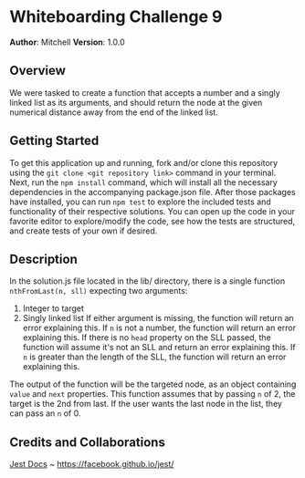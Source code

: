 # Whiteboarding Challenge 9 

**Author**: Mitchell
**Version**: 1.0.0

## Overview
We were tasked to create a function that accepts a number and a singly linked list as its arguments, and should return the node at the given numerical distance away from the end of the linked list.

## Getting Started
To get this application up and running, fork and/or clone this repository using the `git clone <git repository link>` command in your terminal. Next, run the `npm install` command, which will install all the necessary dependencies in the accompanying package.json file. After those packages have installed, you can run `npm test` to explore the included tests and functionality of their respective solutions. You can open up the code in your favorite editor to explore/modify the code, see how the tests are structured, and create tests of your own if desired.

## Description
In the solution.js file located in the lib/ directory, there is a single function `nthFromLast(n, sll)` expecting two arguments: 
1. Integer to target
2. Singly linked list
If either argument is missing, the function will return an error explaining this.
If `n` is not a number, the function will return an error explaining this.
If there is no `head` property on the SLL passed, the function will assume it's not an SLL and return an error explaining this.
If `n` is greater than the length of the SLL, the function will return an error explaining this.

The output of the function will be the targeted node, as an object containing `value` and `next` properties. This function assumes that by passing `n` of 2, the target is the 2nd from last. If the user wants the last node in the list, they can pass an `n` of 0.

## Credits and Collaborations
[Jest Docs](https://facebook.github.io/jest/) ~ https://facebook.github.io/jest/



